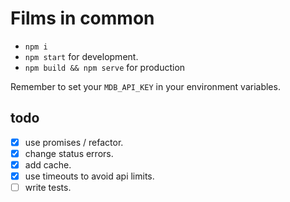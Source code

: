 # Films in common

- `npm i`
- `npm start` for development.
- `npm build && npm serve` for production

Remember to set your `MDB_API_KEY` in your environment variables.


## todo

- [x] use promises / refactor.
- [x] change status errors.
- [x] add cache.
- [x] use timeouts to avoid api limits.
- [ ] write tests.
